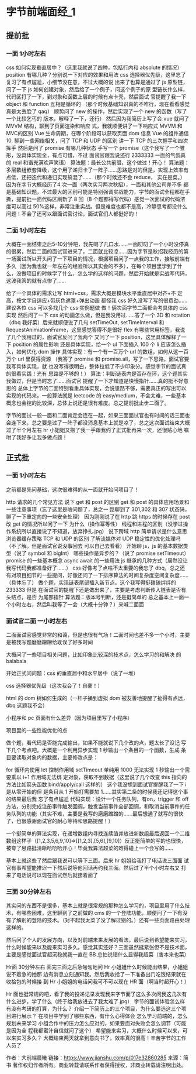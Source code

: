 # 字节前端面经_1

## 提前批
### 一面 1小时左右
css 如何实现垂直居中？（这里我就说了四种，包括行内和 absolute 的情况）
position 有哪几种？分别说一下对应的效果和用法
css 选择器优先级，这里忘了复习了有点尴尬，小细节没在意，不过大概的说 出来了也算是通过了
js 原型链，问了一下 js 如何创建对象，然后给了一个例子，问这个例子的原 型链长什么样，代码区打了一下，到对象和函数上层的时候有点卡壳，然后面试 官提醒了我一下 object 和 function 互相是循环的 （那个时候基础知识真的不咋行，现在看看感觉真是太丢脸了 qaq）
顺势问了 new 的操作，然后实现了一个 new 的函数（写了一个比较乞丐的 版本，解释了一下，还行）
然后因为我简历上写了会 vue 就问了 MVVM 结构，聊到了页面渲染和响应 式，我就顺便讲了一下响应式
MVVM 和 MVC的区别
Vue 生命周期，在哪个阶段可以获取页面 dom 信息
Vue 的组件通信 10. 聊到一些网络相关，问了 TCP 和 UDP 的区别
讲一下 TCP 的三次握手和四次挥手
然后是问了 promise 有哪几种状态
手写一个 promise（这个我写了一个雏形，没具体实现全，有点可惜，不过 面试官跟我说还行 2333333 一面的气氛真的 real 和谐充满欢声笑语）
算法题：最长公共前缀，这个做过！开心！
算法题：多层数组嵌套降级，这个用了递归卡了一阵子……思路是对的但是，实现上效率有点低，还把迭代和递归实现搞混了……（那个时候还不会 reduce， 实在是菜。）
因为在字节大概经历了4 次一面（两次实习两次秋招），一面和其他公司差不多 都是基础知识题，不过最大的区别可能是特别强调实战能力，字节的面试全程都在手撕，提前批一面代码区刷新了 8 回（8 个题都得写代码）感觉一次面试的代码浓度可以高过 50%这样，非常注重实战。但是难度也都不是高，冷静思考都没什么问题！不会了还可以跟面试官讨论，面试官们人都挺好的！

### 二面 1小时左右
大概在一面结束之后5-10分钟吧，我先喝了几口水……一面叨叨了一个小时没停真的很累，然后二面的面试官进来了，二面就比较凉……因为字节是秋招我经历的第一场面试所以开头问了一下项目的情况，根据项目问了一点我的工作，接触前端有多久（因为我也就一年左右的经验所以其实会的不多），在每个项目里学到了什么，没做项目的时候学了什么，怎么学的这样的问题，然后开始就是实战写代码，这波我答的就有点惨了……

给了一个具体的需求让写 html+css，需求大概是模块水平垂直居中对齐+不 定高，按文字自适应+带灰色遮罩+弹出动画 都怪我 css 好久没写了写的很费劲……建议各位 css 可以多找几个 css 实例题做 做！俩次面字节二面都会考具体的 css 实现
然后问了一下 css 的动画怎么做，但是我没用过……答了一个 3D 和 rotation （dbq 我好菜）后来就顺便说了几句 setTimeOut, setTimeInterval 和 RequestAnimiationFrame，这里感觉答得不是很好
flex 有哪些常用标签，我说了几个我用过的，面试官反问了我两个
又问了一下 position，这里具体解释了一下 position 的属性影响
还是具体实现，给一个 ul 下面插入 100 个 li 应该怎么插入，如何优化 dom 操作
具体实现：有一个有一百万个 url 的数组，如何从这一百万个 url 里获得资源 （我答了 promise 和 promise.all，写了一下思路，面试官要我写具体实现，就 也没写得很明白，整体拉低了不少印象分。感觉字节的面试真的很看实践！光有 思路是不够的！）
算法：判断链表内是否存在环，这个题其实我做过，但是当时忘了……面试官 提醒了一下才知道是快慢指针……真的挺不好意思的
总体上字节的二面特别看重具体实现，会说思路不够，需要真正的写出可以实现的代码来。一般算法就是 leetcode 的 easy/medium，不会太难，一些基本概念也会挖的比较深，总体上说还是很有难度。总之提前批止步二面了。

字节的面试一般一面和二面肯定会连在一起，如果三面面试官也有时间的话三面也会连下来，总之要是过了一阵子都没消息基本上就是凉了，总之这次面试结束大概 过了半个月左右 hr 小姐姐又捞了我一手跟我约了正式批再来一次，还很贴心地 嘱咐了我好多让我多做点题！

## 正式批
### 一面 1小时左右
之前都是先问基础，这次很难得的从一面就开始问项目了！

http 请求的几个常见方法
说下 get 和 post 的区别
get 和 post 的具体应用场景和一些注意事项（忘了这里是啥问题了，总之一 路聊到了 301,302 和 307 状态码，聊了一下重定向的一些安全处理）
因为刚刚说了在 http 跳 https 的时候存在 post 改 get 的情况所以问了一下 为什么（操作幂等性）
线程和进程的区别（没学过操作系统所以直接说了不知道，放弃挣扎.jpg）
说下跨域
http 简单请求是什么意思
浏览器缓存策略
TCP 和 UDP 的区别
了解流媒体对 UDP 稳定性的优化处理吗（不了解。但是面试官说没事回去 可以自己去看看）
开始聊 js，js 的基本数据类型（说了 symbol 和 bigInt）
哪些操作是异步的？（说了 promise setTimeout）
promise 的一些基本概念
async await 的一些用法
js 继承的几种方式（居然没让我写代码我都准备好了……）
css 好像考了点啥不太重要的我忘了 dbq，总之还有对项目细节的一些提问，好像还问了一下排序算法的时间复杂度空间复杂度……（具体忘了）
做个题，实现链表尾部插入新节点。这个我写得挺磕磕绊绊的 233333 但是 在面试官的提醒下还是做出来了，主要是考虑判断传入链表是否有头结点，是否 为尾部指针
算法题：版本号判断，还是挺简单的
总之基本上一面一个小时左右，然后叫我等了一会（大概十分钟？）来喊二面面

### 面试官二面 一小时左右
二面面试官感觉非常的和蔼，但是也很有气场！二面时间也差不多一个小时，主要是被我写题磨磨蹭蹭给耽误了好多时间

大概问了一些项目相关问题，比如印象比较深的技术点，怎么学习的和解决 的 balabala

开始正式问问题：css 的垂直居中和水平居中（说了一堆）

css 选择器优先级（这次我会了！自豪！）

html 的 dom 树如何生成的（一杆子捅到虚拟 dom 被友善地提醒了扯得有点远，dbq 这题我不会）

小程序和 pc 页面有什么差异（因为项目里写了小程序）

项目里的一些性能优化的点

做个题，看代码是否能完成输出，如果不能就说下几个改的点，题太长了没记 写下几个考点吧。大概是一个利用异步实现 1 秒输出一个条目的一个函数，生成 条目要读取对象内的数据，主要修改点是：

for 循环内使用 let 控制作用域
setTimeout 单纯用 1000 无法实现 1 秒输出一个需要乘以 i+1
作用域无法绑 定对象，获取不到数据（这里说了几个改变 this 指向的方法比如箭头函数 bind/apply/call 这样的）
这个我没想到面试官提醒我了一下 i 是从零开始的但 是条目从 1 开始打需要加 1……其实第二条的时候我还记得这个事的结果最后我 忘了有点尴尬
代码实现：设计一个任务队列，有on，trigger 和 off 方法，分别完成注册事件触发回调，触发当前事件全部回调，和取消当前事件的任务队列的功能（其实不难，主要是我写的磨磨蹭蹭的……最后想通了就写的很快了，也很感谢面试官的耐心等待和思路提醒！）

一个挺简单的算法实现，在递增数组内寻找连续值并放进新数组最后返回一个二维数组这样子（[1,2,3,5,6,9,10]=>[[1,2,3],[5,6],[9,10]）反正挺简单的写的也很快，被夸了思路挺清晰哈哈哈开心！毕竟我算法超菜的难得碰上一个会写的……

基本上就这些了然后跟我说可以等下三面。后来 hr 姐姐给我打了电话说三面面 试官有事希望能推迟一下然后说等他回话再约我三面。然后过了半个小时左右又 打来了电话说可以现在面试然后就接着面了

### 三面 30分钟左右
其实问的东西不是很多，基本上就是很常规的那种怎么学习的，项目里用了什么技术，有哪些困难，这里聊到了之前做的 cms 的一个登陆功能，顺便问了一下有没有了解别的登陆的技术。（对不起我太菜了没了解过别的。）还有一些页面路由处理这样的。

然后问了个人的发展方向，以及对前端未来发展的看法，最后说到希望能来实习，什么时候能来以及能来实习多久。感觉其实还好？三面虽然挺紧张但不是技术面，主要是感觉面试官超沉稳就我一直在 BB 总怕说错什么显得我超菜（害本来也菜）

Hr面 30分钟左右
面完三面之后急匆匆地问 Hr 小姐姐什么时候能出结果，小姐姐说不着急的她那 边有消息立刻通知我。然后我收拾了一下准备出门吃饭结果就在收拾包的时候接 到 Hr 小姐姐的电话问我可不可以现在 HR 面（啊当时超开心！）

Hr 面也挺常规的吧，看了我的投递记录发现我来字节面了这么多次问我这几次有什么进步，学了什么（终于给我放进去了我太难了.jpg）
字节的面试体验怎么样
有没有考研的打算，为什么？
介绍一下简历上的三个项目，为什么要选这三个项目进行展示？
在项目中学到了哪些东西，有什么心得体会
怎么学习前端的，怎么规划未来学习
小组合作中的压力怎么应对的，如果要面对失败会怎么调节（可能是因为全 程我都蜜汁自信就问了这个）
希望能来实习，大概什么时候可以来，可以来实习多久？ 大概结束两天就拿到意向书了，效率真的很高！辛苦字节的工作人员了

作者：大前端晨曦
链接：https://www.jianshu.com/p/017e32860285
来源：简书
著作权归作者所有。商业转载请联系作者获得授权，非商业转载请注明出处。